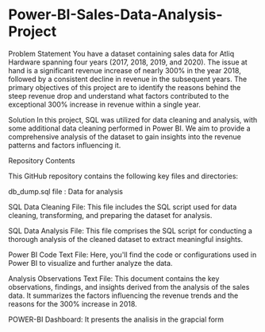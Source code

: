 # Power-BI-Sales-Data-Analysis-Project

Problem Statement
You have a dataset containing sales data for Atliq Hardware spanning four years (2017, 2018, 2019, and 2020). The issue at hand is a significant revenue increase of nearly 300% in the year 2018, followed by a consistent decline in revenue in the subsequent years. The primary objectives of this project are to identify the reasons behind the steep revenue drop and understand what factors contributed to the exceptional 300% increase in revenue within a single year.

Solution
In this project, SQL was utilized for data cleaning and analysis, with some additional data cleaning performed in Power BI. We aim to provide a comprehensive analysis of the dataset to gain insights into the revenue patterns and factors influencing it.

Repository Contents

This GitHub repository contains the following key files and directories:

db_dump.sql file : Data for analysis

SQL Data Cleaning File: This file includes the SQL script used for data cleaning, transforming, and preparing the dataset for analysis.

SQL Data Analysis File: This file comprises the SQL script for conducting a thorough analysis of the cleaned dataset to extract meaningful insights.

Power BI Code Text File: Here, you'll find the code or configurations used in Power BI to visualize and further analyze the data.

Analysis Observations Text File: This document contains the key observations, findings, and insights derived from the analysis of the sales data. It summarizes the factors influencing the revenue trends and the reasons for the 300% increase in 2018.

POWER-BI Dashboard: It presents the analisis in the grapcial form 
